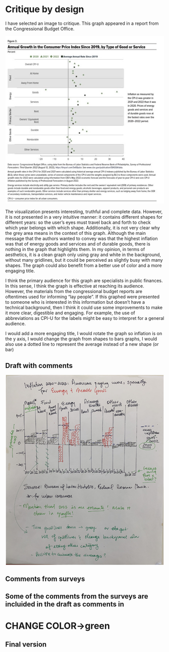 # Critique by design
I have selected an image to critique. 
This graph appeared in a report from the Congressional Budget Office.

<div style="text-align: center;">
<img src="Inflation_graph.jpg" alt="Graph with inflation data in the U.S. from 2019 to 2022" class="center">
</div>


The visualization presents interesting, truthful and complete data. However, it is not presented in a very intuitive manner: it contains different shapes for different years: so the user’s eyes must travel back and forth to check which year  belongs with which shape. Additionally, it is not very clear why the grey area means in the context of this graph. 
Although the main message that the authors wanted to convey was that the highest inflation was that of energy goods and services and of durable goods, there is nothing in the graph that highlights them.
In my opinion, in terms of aesthetics, it is a clean graph only using gray and white in the background, without many gridlines, but it could be perceived as slightly busy with many shapes. The graph could also benefit from a better use of color and a more engaging title.


I think the primary audience for this graph are specialists in public finances. In this sense, I think the graph is effective at reaching its audience. However, the materials from the congressional budget reports are oftentimes used for informing “lay people”. If this graphed were presented to someone who is interested in this information but doesn’t have a technical background, then I think it could use some improvements to make it more clear, digestible and engaging.
For example, the use of abbreviations as CPI-U for the labels might be easy to interpret for a general audience. 

I would add a more engaging title, I would rotate the graph so inflation is on the y axis, I would change the graph from shapes to bars graphs, I would also use a dotted line to represent the average instead of a new shape (or bar) 

## Draft with comments

<div style="text-align: center;">
<img src="Draft_graph.jpg" alt="Draft of modified graph with inflation data in the U.S. from 2019 to 2022", width="500" 
     height="600", class = "center">
</div>

## Comments from surveys
## Some of the comments from the surveys are incluided in the draft as comments in 
# CHANGE COLOR->green



## Final version


